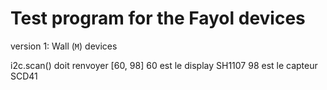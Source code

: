 # Test program for the Fayol devices

version 1: Wall (`M`) devices

i2c.scan() doit renvoyer [60, 98]
60 est le display SH1107
98 est le capteur SCD41